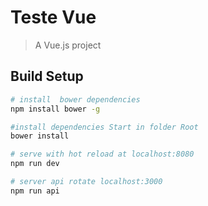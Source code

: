 # Teste Vue

> A Vue.js project

## Build Setup

``` bash
# install  bower dependencies
npm install bower -g

#install dependencies Start in folder Root
bower install

# serve with hot reload at localhost:8080
npm run dev

# server api rotate localhost:3000
npm run api
```